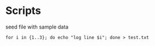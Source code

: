 # Scripts

seed file with sample data
```
for i in {1..3}; do echo "log line $i"; done > test.txt
```